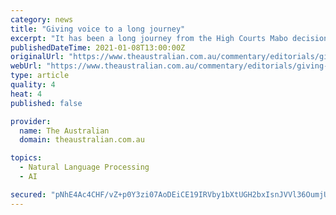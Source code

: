 ```yaml
---
category: news
title: "Giving voice to a long journey"
excerpt: "It has been a long journey from the High Courts Mabo decision in June 1992 that gave rise to native title for Indigenous Australians and rendered terra nullius a legal fiction. The release on Saturday of an interim report on an Indigenous voice to give the nations 800,"
publishedDateTime: 2021-01-08T13:00:00Z
originalUrl: "https://www.theaustralian.com.au/commentary/editorials/giving-voice-to-a-long-journey/news-story/f1fc678df144624d0d1f80c247ec02f6"
webUrl: "https://www.theaustralian.com.au/commentary/editorials/giving-voice-to-a-long-journey/news-story/f1fc678df144624d0d1f80c247ec02f6"
type: article
quality: 4
heat: 4
published: false

provider:
  name: The Australian
  domain: theaustralian.com.au

topics:
  - Natural Language Processing
  - AI

secured: "pNhE4Ac4CHF/vZ+p0Y3zi07AoDEiCE19IRVby1bXtUGH2bxIsnJVVl36OumjUPe1RhkC/guyBRcZfXrPZ2nj0FRpRsL9Z+A9UkgB08iw85IWyAQ+KuRDWaNXOWgfds9RzVwBZJjOfGSv4lUCW+oxRR+Rqv3TqReoips9OdK+pkUTIwzvKvja4Nv6ewLD1+8iU1cI1h7gMiI7Y2b9jRAQrBzJXaF0CC0ddys9jlWdQ1ytes5zHnIAFLGgVEFG1YZK25VjRwjQ5BR1vjpMpN1tqnCqWAhWIipkNShuzg3lpm+dZOUz5tnLczGH7Rjv+gzk1OODLgqGBNT3dzQDG43FbpFQKt7zb+AA4oIFnwEXkpM=;ZShWO+6/bgrQq9K3kReQ3Q=="
---
```


